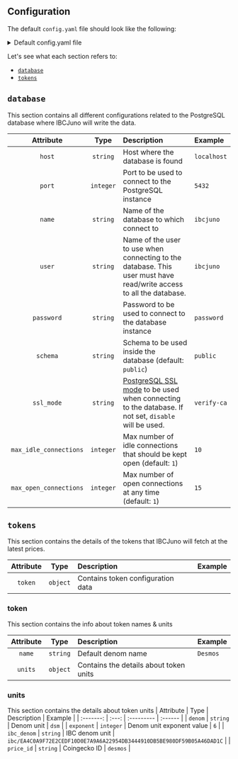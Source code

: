 ## Configuration
The default `config.yaml` file should look like the following:

<details>

<summary>Default config.yaml file</summary>

```yaml
database:
  host: localhost
  max_idle_connections: 0
  max_open_connections: 0
  name: database-name
  password: password
  port: 5432
  schema: public
  ssl_mode: 
  user: user

tokens:
    token:
        - name: Desmos
          units:
            - denom: udsm
              exponent: 0
              ibc_denom: ibc/EA4C0A9F72E2CEDF10D0E7A9A6A22954DB3444910DB5BE980DF59B05A46DAD1C
            - denom: dsm
              exponent: 6
              price_id: desmos
        - name: Atom
          units:
            - denom: uatom
              exponent: 0
              ibc_denom: ibc/27394FB092D2ECCD56123C74F36E4C1F926001CEADA9CA97EA622B25F41E5EB2
            - denom: atom
              exponent: 6
              price_id: cosmos

```

</details>

Let's see what each section refers to:

- [`database`](#database)
- [`tokens`](#tokens)

## `database`
This section contains all different configurations related to the PostgreSQL database where IBCJuno will write the data.

| Attribute | Type | Description | Example |
| :-------: | :---: | :--------- | :------ |
| `host` | `string` | Host where the database is found | `localhost` | 
| `port` | `integer` | Port to be used to connect to the PostgreSQL instance | `5432` |
| `name` | `string` | Name of the database to which connect to | `ibcjuno` | 
| `user` | `string` | Name of the user to use when connecting to the database. This user must have read/write access to all the database. | `ibcjuno` | 
| `password` | `string` | Password to be used to connect to the database instance | `password` | 
| `schema` | `string` | Schema to be used inside the database (default: `public`) | `public` | 
| `ssl_mode` | `string` | [PostgreSQL SSL mode](https://www.postgresql.org/docs/9.1/libpq-ssl.html) to be used when connecting to the database. If not set, `disable` will be used. | `verify-ca` |
| `max_idle_connections` | `integer` | Max number of idle connections that should be kept open (default: `1`) | `10` |
| `max_open_connections` | `integer` | Max number of open connections at any time (default: `1`) | `15` | 

## `tokens`
This section contains the details of the tokens that IBCJuno will fetch at the latest prices.

| Attribute | Type | Description | Example |
| :-------: | :---: | :--------- | :------ |
| `token` | `object` | Contains token configuration data | | 

### token
This section contains the info about token names & units 

| Attribute | Type | Description | Example |
| :-------: | :---: | :--------- | :------ |
| `name` | `string` | Default denom name | `Desmos` | 
| `units` | `object` | Contains the details about token units | | 

### units
This section contains the details about token units 
| Attribute | Type | Description | Example |
| :-------: | :---: | :--------- | :------ |
| `denom` | `string` | Denom unit | `dsm` |
| `exponent` | `integer` | Denom unit exponent value | `6` |
| `ibc_denom` | `string` | IBC denom unit | `ibc/EA4C0A9F72E2CEDF10D0E7A9A6A22954DB3444910DB5BE980DF59B05A46DAD1C` |
| `price_id` | `string` | Coingecko ID | `desmos` |


